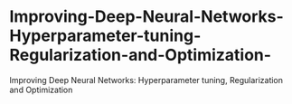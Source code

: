 # Improving-Deep-Neural-Networks-Hyperparameter-tuning-Regularization-and-Optimization-
Improving Deep Neural Networks: Hyperparameter tuning, Regularization and Optimization
